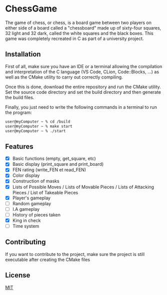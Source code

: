 # ChessGame

The game of chess, or chess, is a board game between two players on either side of a board called a "chessboard" made up of sixty-four squares, 32 light and 32 dark, called the white squares and the black boxes. This game was completely recreated in C as part of a university project.

## Installation
First of all, make sure you have an IDE or a terminal allowing the compilation and interpretation of the C language (VS Code, CLion, Code::Blocks, ...) as well as the CMake utility to carry out correctly compiling.

Once this is done, download the entire repository and run the CMake utility. Set the source code directory and set the build directory and then generate the build files.

Finally, you just need to write the following commands in a terminal to run the program:

```bash
user@myComputer ~ % cd /build
user@myComputer ~ % make start
user@myComputer ~ % ./start
```

## Features

- [x] Basic functions (empty, get_square, etc)
- [x] Basic display (print_square and print_board)
- [x] FEN rating (write_FEN et read_FEN)
- [x] Color display
- [x] Construction of masks
- [x] Lists of Possible Moves / Lists of Movable Pieces / Lists of Attacking Pieces / List of Takeable Pieces
- [x] Player's gameplay
- [ ] Random gameplay
- [ ] I.A gameplay
- [ ] History of pieces taken
- [x] King in check
- [ ] Time system

## Contributing

If you want to contribute to the project, make sure the project is still executable after creating the CMake files

## License

[MIT](https://choosealicense.com/licenses/mit/)
